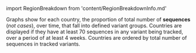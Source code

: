 import RegionBreakdown from 'content/RegionBreakdownInfo.md'

Graphs show for each country, the proportion of total number of **sequences** (*not cases*), over time, that fall into defined variant groups. Countries are displayed if they have at least 70 sequences in any variant being tracked, over a period of at least 4 weeks. Countries are ordered by total number of sequences in tracked variants.

<RegionBreakdown/>
